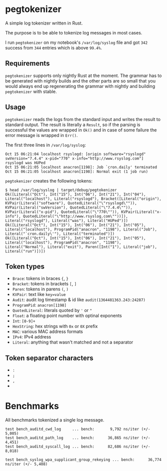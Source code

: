 # pegtokenizer

A simple log tokenizer written in Rust.

The purpose is to be able to tokenize log messages in most cases.

I run `pegtokenizer` on my notebook's `/var/log/syslog` file and got `342`
success from `344` entries which is above `99.4%`.

## Requirements

`pegtokenizer` supports only nightly Rust at the moment. The grammar has to be
generated with nightly builds and the other parts are so small that you would
always end up regenerating the grammar with nightly and building `pegtokenizer`
with stable.

## Usage

`pegtokenizer` reads the logs from the standard input and writes the result to
standard output.  The result is literally a `Result`, so if the parsing is
successful the values are wrapped in `Ok()` and in case of some failure the
error message is wrapped in `Err()`.

The first three lines in `/var/log/syslog`:

```
Oct 15 06:21:04 localhost rsyslogd: [origin software="rsyslogd" swVersion="7.4.4" x-pid="770" x-info="http://www.rsyslog.com"] rsyslogd was HUPed
Oct 15 06:21:05 localhost anacron[1198]: Job `cron.daily' terminated
Oct 15 06:21:05 localhost anacron[1198]: Normal exit (1 job run)
```

`pegtokenizer` creates the following tokens:

```
$ head /var/log/syslog | target/debug/pegtokenizer
Ok([Literal("Oct"), Int("15"), Int("06"), Int("21"), Int("04"), Literal("localhost"), Literal("rsyslogd"), Bracket([Literal("origin"), KVPair(Literal("software"), QuotedLiteral("\"rsyslogd\"")), KVPair(Literal("swVersion"), QuotedLiteral("\"7.4.4\"")), KVPair(Literal("x-pid"), QuotedLiteral("\"770\"")), KVPair(Literal("x-info"), QuotedLiteral("\"http://www.rsyslog.com\""))]), Literal("rsyslogd"), Literal("was"), Literal("HUPed")])
Ok([Literal("Oct"), Int("15"), Int("06"), Int("21"), Int("05"), Literal("localhost"), ProgramPid("anacron", "1198"), Literal("Job"), Literal("`cron.daily\'"), Literal("terminated")])
Ok([Literal("Oct"), Int("15"), Int("06"), Int("21"), Int("05"), Literal("localhost"), ProgramPid("anacron", "1198"), Literal("Normal"), Literal("exit"), Paren([Int("1"), Literal("job"), Literal("run")])])
```

## Token types
* `Brace`: tokens in braces `{`, `}`
* `Bracket`: tokens in brackets `[`, `]`
* `Paren`:  tokens in parens `(`, `)`
* `KVPair`: text like `key=value`
* `Audit`: audit log timestamp & id like `audit(1364481363.243:24287)`
* `ProgramPid`: `anacron[1198]`
* `QuotedLiteral`: literals  quoted by `'` or `"`
* `Float`: a floating point number with optinal exponents
* `Int`: `[0-9]+`
* `HexString`: hex strings with `0x` or `0X` prefix
* `MAC`: various MAC address formats
* `IPv4`: IPv4 address
* `Literal`: anything that wasn't matched and not a separator

## Token separator characters
* `:`
* `;`
* `,`
* ` `

# Benchmarks
All benchmarks tokenized a single log message.

```
test bench_auditd_cwd_log     ... bench:       9,792 ns/iter (+/- 5,005)
test bench_auditd_path_log    ... bench:      36,865 ns/iter (+/- 4,451)
test bench_auditd_syscall_log ... bench:      82,686 ns/iter (+/- 8,018)
```

```
test bench_syslog_wpa_supplicant_group_rekeying ... bench:      36,774 ns/iter (+/- 5,408)
```
